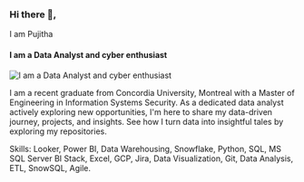 ### Hi there 👋, 
 I am Pujitha
#### I am a Data Analyst and cyber enthusiast 
![I am a Data Analyst and cyber enthusiast ](https://arturssmirnovs.github.io/github-profile-readme-generator/images/banner.png)

I am a recent graduate from Concordia University, Montreal with a Master of Engineering in Information Systems Security. As a dedicated data analyst actively exploring new opportunities, I'm here to share my data-driven journey, projects, and insights. See how I turn data into insightful tales by exploring my repositories.

Skills: Looker, Power BI, Data Warehousing, Snowflake, Python, SQL, MS SQL Server BI Stack, Excel, GCP, Jira, Data Visualization, Git, Data Analysis, ETL, SnowSQL, Agile.







